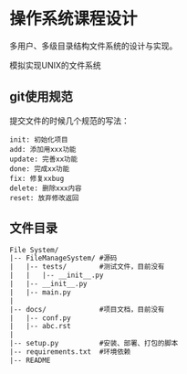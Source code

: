 # 操作系统课程设计

多用户、多级目录结构文件系统的设计与实现。

模拟实现UNIX的文件系统



## git使用规范

提交文件的时候几个规范的写法：

```
init: 初始化项目
add: 添加用xxx功能
update: 完善xx功能
done: 完成xx功能
fix: 修复xxbug
delete: 删除xxx内容
reset: 放弃修改返回
```

## 文件目录

```txt
File System/
|-- FileManageSystem/ #源码
|   |-- tests/        #测试文件，目前没有
|   |   |-- __init__.py
|   |-- __init__.py
|   |-- main.py
|
|-- docs/             #项目文档，目前没有
|   |-- conf.py
|   |-- abc.rst
|
|-- setup.py          #安装、部署、打包的脚本
|-- requirements.txt  #环境依赖
|-- README
```
